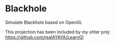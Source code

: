 # Blackhole
Simulate Blackhole based on OpenGL

This projection has been included by my ohter prej: https://github.com/realAYAYA/LearnGI
